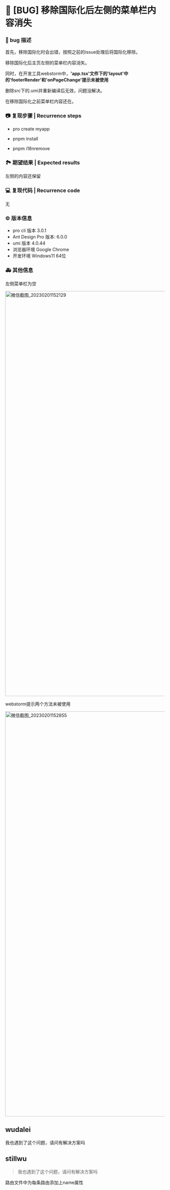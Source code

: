 # 🐛 [BUG] 移除国际化后左侧的菜单栏内容消失

### 🐛 bug 描述

首先，移除国际化时会出错，按照之前的issue处理后将国际化移除。

移除国际化后主页左侧的菜单栏内容消失。

同时，在开发工具webstorm中，**'app.tsx'**文件下的**'layout'**中的**'footerRender'**和**'onPageChange'**提示**未被使用**

删除src下的.umi并重新编译后无效，问题没解决。

在移除国际化之前菜单栏内容还在。

### 📷 复现步骤 | Recurrence steps

<!--
清晰描述复现步骤，让别人也能看到问题
Clearly describe the recurrence steps so that others can see the problem
-->

- pro create myapp

- pnpm install

- pnpm i18nremove

### 🏞 期望结果 | Expected results

<!--
描述你原本期望看到的结果
Describe what you expected to see
-->

左侧的内容还保留

### 💻 复现代码 | Recurrence code

<!--
提供可复现的代码，仓库，或线上示例
Provide reproducible code, warehouse, or online examples
-->

无

### © 版本信息

- pro cli 版本 3.0.1
- Ant Design Pro 版本: 6.0.0
- umi 版本 4.0.44
- 浏览器环境 Google Chrome
- 开发环境 Windows11 64位

### 🚑 其他信息

<!--
如截图等其他信息可以贴在这里
-->

左侧菜单栏为空

<img width="1280" alt="微信截图_20230201152129" src="https://user-images.githubusercontent.com/76519998/215977429-3d8c2416-45d1-41d5-9603-514716f219b7.png">

webstorm提示两个方法未被使用

<img width="1280" alt="微信截图_20230201152855" src="https://user-images.githubusercontent.com/76519998/215978698-3ec62266-fa0d-4e31-b3d0-c28a442d57f6.png">

## wudalei

我也遇到了这个问题，请问有解决方案吗

## stillwu

> 我也遇到了这个问题，请问有解决方案吗

路由文件中为每条路由添加上name属性
